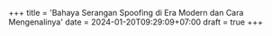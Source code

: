 +++
title = 'Bahaya Serangan Spoofing di Era Modern dan Cara Mengenalinya'
date = 2024-01-20T09:29:09+07:00
draft = true
+++
